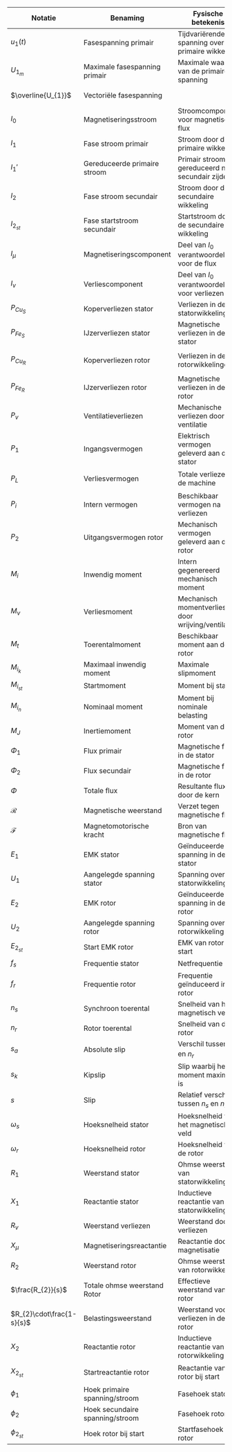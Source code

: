 

| **Notatie**               | **Benaming**                    | **Fysische betekenis**                             | **Formule - Verband - indien van toepassing**                                                                                                                                                |
| ------------------------- | ------------------------------- | -------------------------------------------------- | -------------------------------------------------------------------------------------------------------------------------------------------------------------------------------------------- |
| $u_{1}(t)$                | Fasespanning primair            | Tijdvariërende spanning over de primaire wikkeling | $u_{1}(t) = U_{1_m} \cdot \sin(\omega_s t)$                                                                                                                                                  |
| $U_{1_{m}}$               | Maximale fasespanning primair   | Maximale waarde van de primaire spanning           |                                                                                                                                                                                              |
| $\overline{U_{1}}$        | Vectoriële fasespanning         |                                                    | $\overline{U_{1}}=R_{1}*\overline{I_{0}}+\overline{X_{1}}*\overline{I_{0}}-\overline{E_{1}}$                                                                                                 |
| $I_{0}$                   | Magnetiseringsstroom            | Stroomcomponent voor magnetische flux              |                                                                                                                                                                                              |
| $I_{1}$                   | Fase stroom primair             | Stroom door de primaire wikkeling                  | $\overline{I_{1}}=\overline{I_{µ}}+\overline{I_{1}'}$                                                                                                                                        |
| $I_{1}'$                  | Gereduceerde primaire stroom    | Primair stroom gereduceerd naar secundair zijde    | $I_{1}' = \frac{I_{1}}{a}$                                                                                                                                                                   |
| $I_{2}$                   | Fase stroom secundair           | Stroom door de secundaire wikkeling                | $I_{2}=\frac{E_{2_{st}}}{\sqrt{ \frac{R_{2}}{s}^2 }+X_{2_{st}}^2}$                                                                                                                           |
| $I_{2_{st}}$              | Fase startstroom secundair      | Startstroom door de secundaire wikkeling           | $I_{2_{st}}=\frac{E_{2_{st}}}{Z_{2_{st}}}$                                                                                                                                                   |
| $I_{µ}$                   | Magnetiseringscomponent         | Deel van $I_0$ verantwoordelijk voor de flux       | $\overline{I_{µ}}=\frac{\mathcal{R}\cdot \overline{\Phi}}{N_{1}}$                                                                                                                            |
| $I_{v}$                   | Verliescomponent                | Deel van $I_0$ verantwoordelijk voor verliezen     |                                                                                                                                                                                              |
| $P_{Cu_{S}}$              | Koperverliezen stator           | Verliezen in de statorwikkelingen                  | $P_{Cu_{S}} = 3 \cdot I_1^2 \cdot R_1$                                                                                                                                                       |
| $P_{Fe_{S}}$              | IJzerverliezen stator           | Magnetische verliezen in de stator                 | $P_{Fe_{s}}=3U_{1}\cdot I_{0}\cos \phi_{0}-3R_{1}\cdot I_{0}^2$                                                                                                                              |
| $P_{Cu_{R}}$              | Koperverliezen rotor            | Verliezen in de rotorwikkelingen                   | $P_{Cu_{R}} = 3 \cdot I_2^2 \cdot R_2$<br>$=P_{L}\cdot s$                                                                                                                                    |
| $P_{Fe_{R}}$              | IJzerverliezen rotor            | Magnetische verliezen in de rotor                  | $\ll$                                                                                                                                                                                        |
| $P_{v}$                   | Ventilatieverliezen             | Mechanische verliezen door ventilatie              |                                                                                                                                                                                              |
| $P_{1}$                   | Ingangsvermogen                 | Elektrisch vermogen geleverd aan de stator         | $P_{1}=\sqrt{ 3 }\cdot U_{L_{1}}\cdot I_{L_{1}}\cdot \cos \phi_{F_{1}}$<br>$=3\cdot U_{F_{1}}\cdot I_{F_{1}}\cdot \cos \phi_{F_{1}}$                                                         |
| $P_{L}$                   | Verliesvermogen                 | Totale verliezen in de machine                     | $P_{L} = P_{v} + P_{Cu_S} + P_{Cu_R} + P_{Fe_S}$<br>$P_{L}=3\frac{R_{2}}{s}*I_{2}^2$                                                                                                         |
| $P_{i}$                   | Intern vermogen                 | Beschikbaar vermogen na verliezen                  | $P_{i}=3 \frac{R_{2}}{s}*I_{2}^2$                                                                                                                                                            |
| $P_{2}$                   | Uitgangsvermogen rotor          | Mechanisch vermogen geleverd aan de rotor          | $P_{2} = P_{i} - P_{Cu_R}$<br>$=\frac{P_{1}}{\eta}$                                                                                                                                          |
| $M_{i}$                   | Inwendig moment                 | Intern gegenereerd mechanisch moment               | $M_{i}\approx \frac{1}{\omega}\cdot3\cdot \frac{U_{1}^2}{k^2}\cdot \frac{s\cdot R_{2}}{R_{2}^2+s^2\cdot X_{2_{st}}^2}$<br>$M_{i}\approx C^{te}\cdot \frac{s}{R_{2}^2+s_{2}\cdot X_{2_{st}}}$ |
| $M_{v}$                   | Verliesmoment                   | Mechanisch momentverlies door wrijving/ventilatie  |                                                                                                                                                                                              |
| $M_{t}$                   | Toerentalmoment                 | Beschikbaar moment aan de rotor                    |                                                                                                                                                                                              |
| $M_{i_{k}}$               | Maximaal inwendig moment        | Maximale slipmoment                                |                                                                                                                                                                                              |
| $M_{i_{st}}$              | Startmoment                     | Moment bij start                                   |                                                                                                                                                                                              |
| $M_{i_{n}}$               | Nominaal moment                 | Moment bij nominale belasting                      |                                                                                                                                                                                              |
| $M_{J}$                   | Inertiemoment                   | Moment van de rotor                                | $M_{J}=J\cdot \alpha$                                                                                                                                                                        |
| $\Phi_1$                  | Flux primair                    | Magnetische flux in de stator                      |                                                                                                                                                                                              |
| $\Phi_{2}$                | Flux secundair                  | Magnetische flux in de rotor                       |                                                                                                                                                                                              |
| $\Phi$                    | Totale flux                     | Resultante flux door de kern                       |                                                                                                                                                                                              |
| $\mathcal{R}$             | Magnetische weerstand           | Verzet tegen magnetische flux                      | $\mathcal{R} = \frac{\mathcal{F}}{\Phi}$                                                                                                                                                     |
| $\mathcal{F}$             | Magnetomotorische kracht        | Bron van magnetische flux                          | $\mathcal{F} = B\cdot l\cdot I$                                                                                                                                                              |
| $E_{1}$                   | EMK stator                      | Geïnduceerde spanning in de stator                 | $E_{1}=4,44\cdot N_{1}*f_{s}\cdot \Phi$<br>$E_{s}= k\cdot \Phi\cdot \omega$                                                                                                                  |
| $U_{1}$                   | Aangelegde spanning stator      | Spanning over de statorwikkeling                   |                                                                                                                                                                                              |
| $E_{2}$                   | EMK rotor                       | Geïnduceerde spanning in de rotor                  | $E_{2}=B\cdot l\cdot v_{rel}=s*E_{2_{st}}$                                                                                                                                                   |
| $U_{2}$                   | Aangelegde spanning rotor       | Spanning over de rotorwikkeling                    |                                                                                                                                                                                              |
| $E_{2_{st}}$              | Start EMK rotor                 | EMK van rotor bij start                            |                                                                                                                                                                                              |
| $f_{s}$                   | Frequentie stator               | Netfrequentie                                      |                                                                                                                                                                                              |
| $f_{r}$                   | Frequentie rotor                | Frequentie geïnduceerd in de rotor                 | $f_r = s \cdot f_s$                                                                                                                                                                          |
| $n_{s}$                   | Synchroon toerental             | Snelheid van het magnetisch veld                   | $n_s = \frac{120 \cdot f_s}{p}$                                                                                                                                                              |
| $n_{r}$                   | Rotor toerental                 | Snelheid van de rotor                              |                                                                                                                                                                                              |
| $s_{a}$                   | Absolute slip                   | Verschil tussen $n_s$ en $n_r$                     |                                                                                                                                                                                              |
| $s_{k}$                   | Kipslip                         | Slip waarbij het moment maximaal is                | $=\frac{R_{2}}{X_{2_{st}}}$                                                                                                                                                                  |
| $s$                       | Slip                            | Relatief verschil tussen $n_s$ en $n_r$            | $s = \frac{n_s - n_r}{n_s}$                                                                                                                                                                  |
| $\omega_{s}$              | Hoeksnelheid stator             | Hoeksnelheid van het magnetisch veld               | $\omega_s = 2 \pi f_s$                                                                                                                                                                       |
| $\omega_{r}$              | Hoeksnelheid rotor              | Hoeksnelheid van de rotor                          | $\omega_r = \frac{2 \pi n_r}{60}$                                                                                                                                                            |
| $R_{1}$                   | Weerstand stator                | Ohmse weerstand van statorwikkeling                |                                                                                                                                                                                              |
| $X_{1}$                   | Reactantie stator               | Inductieve reactantie van statorwikkeling          |                                                                                                                                                                                              |
| $R_{v}$                   | Weerstand verliezen             | Weerstand door verliezen                           |                                                                                                                                                                                              |
| $X_{µ}$                   | Magnetiseringsreactantie        | Reactantie door magnetisatie                       |                                                                                                                                                                                              |
| $R_{2}$                   | Weerstand rotor                 | Ohmse weerstand van rotorwikkeling                 |                                                                                                                                                                                              |
| $\frac{R_{2}}{s}$         | Totale ohmse weerstand Rotor    | Effectieve weerstand van rotor                     |                                                                                                                                                                                              |
| $R_{2}\cdot\frac{1-s}{s}$ | Belastingsweerstand             | Weerstand voor verliezen in de rotor               | $=R_{b}$                                                                                                                                                                                     |
| $X_{2}$                   | Reactantie rotor                | Inductieve reactantie van rotorwikkeling           | $X_{2}=2\pi f_{r}\cdot L_{2}=s\cdot X_{2_{st}}$                                                                                                                                              |
| $X_{2_{st}}$              | Startreactantie rotor           | Reactantie van rotor bij start                     | $\approx 5R_{2}$<br>$=2\pi f_{s}\cdot L_{2}$                                                                                                                                                 |
| $\phi_{1}$                | Hoek primaire spanning/stroom   | Fasehoek stator                                    |                                                                                                                                                                                              |
| $\phi_{2}$                | Hoek secundaire spanning/stroom | Fasehoek rotor                                     |                                                                                                                                                                                              |
| $\phi_{2_{st}}$           | Hoek rotor bij start            | Startfasehoek van rotor                            |                                                                                                                                                                                              |
